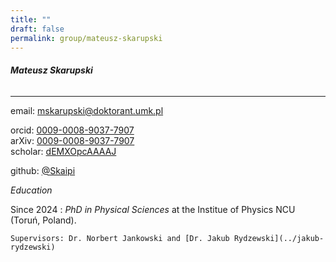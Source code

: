 ```yaml
---
title: ""
draft: false
permalink: group/mateusz-skarupski
---
```


###### **Mateusz Skarupski**
---

email: <mskarupski@doktorant.umk.pl>  

orcid: [0009-0008-9037-7907](https://orcid.org/0009-0008-9037-7907)  
arXiv: [0009-0008-9037-7907](https://arxiv.org/a/0009-0008-9037-7907.html)  
scholar: [dEMXOpcAAAAJ](https://scholar.google.com/citations?&user=dEMXOpcAAAAJ)  

github: [@Skaipi](https://github.com/Skaipi)  


*Education*

Since 2024
:   *PhD in Physical Sciences* at the Institue of Physics NCU (Toruń, Poland).

    Supervisors: Dr. Norbert Jankowski and [Dr. Jakub Rydzewski](../jakub-rydzewski) 
